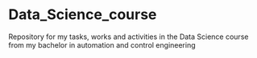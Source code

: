 # Data_Science_course
Repository for my tasks, works and activities in the Data Science course from my bachelor in automation and control engineering
